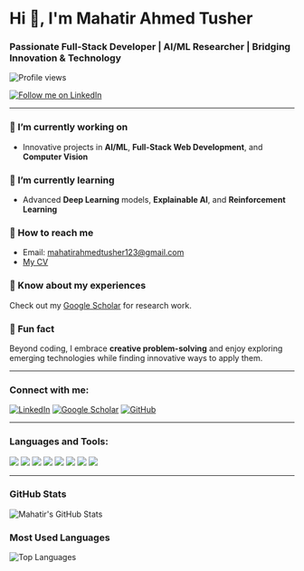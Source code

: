 # Hi 👋, I'm Mahatir Ahmed Tusher

### Passionate Full-Stack Developer | AI/ML Researcher | Bridging Innovation & Technology

![Profile views](https://komarev.com/ghpvc/?username=Mahatir-Ahmed-Tusher&color=brightgreen)

[![Follow me on LinkedIn](https://img.shields.io/badge/-Connect%20on%20LinkedIn-blue?style=for-the-badge&logo=linkedin)](https://in.linkedin.com/in/mahatir-ahmed-tusher-5a5524257)

---

### 🔧 I’m currently working on
- Innovative projects in **AI/ML**, **Full-Stack Web Development**, and **Computer Vision**

### 🌱 I’m currently learning
- Advanced **Deep Learning** models, **Explainable AI**, and **Reinforcement Learning**

### 💬 How to reach me
- Email: [mahatirahmedtusher123@gmail.com](mailto:mahatirahmedtusher123@gmail.com)
- [My CV](https://drive.google.com/drive/folders/1OxJkbbtrXk6RyUpHKoM4CIeiUfK9aRuI?usp=sharing)

### 🔬 Know about my experiences
Check out my [Google Scholar](https://scholar.google.com/citations?user=k8hhhx4AAAAJ&hl=en) for research work.

### 🔎 Fun fact
Beyond coding, I embrace **creative problem-solving** and enjoy exploring emerging technologies while finding innovative ways to apply them.

---

### Connect with me:
[![LinkedIn](https://img.shields.io/badge/-LinkedIn-blue?style=for-the-badge&logo=linkedin)](https://in.linkedin.com/in/mahatir-ahmed-tusher-5a5524257) [![Google Scholar](https://img.shields.io/badge/-Google%20Scholar-gray?style=for-the-badge&logo=googlescholar)](https://scholar.google.com/citations?user=k8hhhx4AAAAJ&hl=en) [![GitHub](https://img.shields.io/badge/-GitHub-black?style=for-the-badge&logo=github)](https://github.com/Mahatir-Ahmed-Tusher)

---

### Languages and Tools:
<p align="left">
<img src="https://img.shields.io/badge/-Python-blue?style=for-the-badge&logo=python" />
<img src="https://img.shields.io/badge/-TensorFlow-orange?style=for-the-badge&logo=tensorflow" />
<img src="https://img.shields.io/badge/-PyTorch-red?style=for-the-badge&logo=pytorch" />
<img src="https://img.shields.io/badge/-FastAPI-teal?style=for-the-badge&logo=fastapi" />
<img src="https://img.shields.io/badge/-MATLAB-yellow?style=for-the-badge&logo=mathworks" />
<img src="https://img.shields.io/badge/-Git-lightgrey?style=for-the-badge&logo=git" />
<img src="https://img.shields.io/badge/-Qiskit-blueviolet?style=for-the-badge&logo=qiskit" />
<img src="https://img.shields.io/badge/-React-blue?style=for-the-badge&logo=react" />
</p>

---

### GitHub Stats
![Mahatir's GitHub Stats](https://github-readme-stats.vercel.app/api?username=Mahatir-Ahmed-Tusher&show_icons=true&theme=radical)

### Most Used Languages
![Top Languages](https://github-readme-stats.vercel.app/api/top-langs/?username=Mahatir-Ahmed-Tusher&layout=compact&theme=radical)
